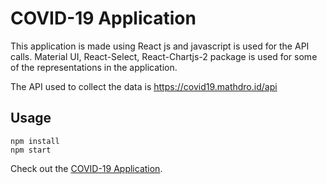 # COVID-19 Application

This application is made using React js and javascript is used for the API calls. Material UI, React-Select,  React-Chartjs-2 package is used for some of the representations in the application.

The API used to collect the data is https://covid19.mathdro.id/api

## Usage
```
npm install
npm start
```
Check out the [COVID-19 Application](https://riteshzd.github.io/Covid19-Application/).

